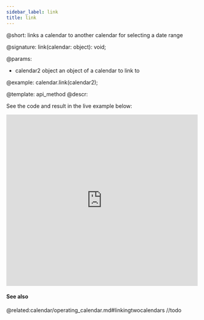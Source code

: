 ```yaml
---
sidebar_label: link
title: link
---          
```


@short: links a calendar to another calendar for selecting a date range

@signature: link(calendar: object): void; 

@params:
- calendar2 		object		an object of a calendar to link to

@example:
calendar.link(calendar2);

@template: api_method
@descr:

See the code and result in the live example below:
<iframe src="https://snippet.dhtmlx.com/dxo54017?mode=result" frameborder="0" class="snippet_iframe" width="100%" height="450"></iframe>

####  See also
@related:calendar/operating_calendar.md#linkingtwocalendars //todo